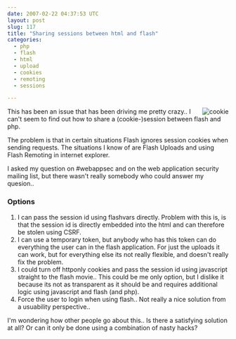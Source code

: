```yaml
---
date: 2007-02-22 04:37:53 UTC
layout: post
slug: 117
title: "Sharing sessions between html and flash"
categories:
  - php
  - flash
  - html
  - upload
  - cookies
  - remoting
  - sessions

---
```

<p><img src="http://upload.wikimedia.org/wikipedia/commons/thumb/9/9a/Choco_chip_cookie.jpg/275px-Choco_chip_cookie.jpg" alt="cookie" style="float:right"/>This has been an issue that has been driving me pretty crazy.. I can't seem to find out how to share a (cookie-)session between flash and php.</p>

<p>The problem is that in certain situations Flash ignores session cookies when sending requests. The situations I know of are Flash Uploads and using Flash Remoting in internet explorer.</p>

<p>I asked my question on #webappsec and on the web application security mailing list,  but there wasn't really somebody who could answer my quesion..</p>

<h3>Options</h3>
<ol>
  <li>I can pass the session id using flashvars directly. Problem with this is, is that the session id is directly embedded into the html and can therefore be stolen using CSRF.</li>
  <li>I can use a temporary token, but anybody who has this token can do everything the user can in the flash application. For just the uploads it can work, but for everything else its not really flexible, and doesn't really fix the problem.</li>
  <li>I could turn off httponly cookies and pass the session id using javascript straight to the flash movie.. This could be me only option, but I dislike it because its not as transparent as it should be and requires additional logic using javascript and flash (and php).</li>
  <li>Force the user to login when using flash.. Not really a nice solution from a usuability perspective..</li>
</ol>

<p>I'm wondering how other people go about this.. Is there a satisfying solution at all? Or can it only be done using a combination of nasty hacks?</p>